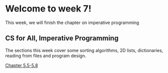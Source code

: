 
# Welcome to week 7!

This week, we will finish the chapter on imperative programming

## CS for All, Imperative Programming

The sections this week cover some sorting algorithms, 2D lists, dictionaries, 
reading from files and program design.

[Chapter 5.5-5.8](https://www.cs.hmc.edu/csforall/ImperativeProgramming/imperativeprogramming.html#mutable-data-iteration-sorting-out-artists)


